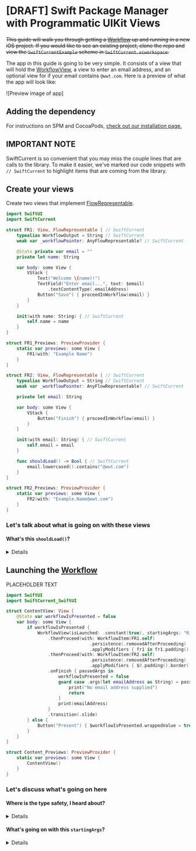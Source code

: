 # [DRAFT] Swift Package Manager with Programmatic UIKit Views

~~This guide will walk you through getting a [Workflow](https://wwt.github.io/SwiftCurrent/Classes/Workflow.html) up and running in a new iOS project.  If you would like to see an existing project, clone the repo and view the `SwiftCurrentExample` scheme in `SwiftCurrent.xcworkspace`.~~

The app in this guide is going to be very simple.  It consists of a view that will hold the [WorkflowView](https://wwt.github.io/SwiftCurrent/Structs/WorkflowView.html), a view to enter an email address, and an optional view for if your email contains `@wwt.com`.  Here is a preview of what the app will look like:

![Preview image of app]

## Adding the dependency

For instructions on SPM and CocoaPods, [check out our installation page.](https://github.com/wwt/SwiftCurrent/wiki/Installation#swift-package-manager)

## IMPORTANT NOTE

SwiftCurrent is so convenient that you may miss the couple lines that are calls to the library.  To make it easier, we've marked our code snippets with `// SwiftCurrent` to highlight items that are coming from the library.

## Create your views

Create two views that implement [FlowRepresentable](https://wwt.github.io/SwiftCurrent/Protocols/FlowRepresentable.html).

```swift
import SwiftUI
import SwiftCurrent

struct FR1: View, FlowRepresentable { // SwiftCurrent
    typealias WorkflowOutput = String // SwiftCurrent
    weak var _workflowPointer: AnyFlowRepresentable? // SwiftCurrent

    @State private var email = ""
    private let name: String

    var body: some View {
        VStack {
            Text("Welcome \(name)!")
            TextField("Enter email...", text: $email)
                .textContentType(.emailAddress)
            Button("Save") { proceedInWorkflow(email) }
        }
    }

    init(with name: String) { // SwiftCurrent
        self.name = name
    }
}

struct FR1_Previews: PreviewProvider {
    static var previews: some View {
        FR1(with: "Example Name")
    }
}

struct FR2: View, FlowRepresentable { // SwiftCurrent
    typealias WorkflowOutput = String // SwiftCurrent
    weak var _workflowPointer: AnyFlowRepresentable? // SwiftCurrent

    private let email: String

    var body: some View {
        VStack {
            Button("Finish") { proceedInWorkflow(email) }
        }
    }

    init(with email: String) { // SwiftCurrent
        self.email = email
    }

    func shouldLoad() -> Bool { // SwiftCurrent
        email.lowercased().contains("@wwt.com")
    }
}

struct FR2_Previews: PreviewProvider {
    static var previews: some View {
        FR2(with: "Example.Name@wwt.com")
    }
}
```

### Let's talk about what is going on with these views

#### **What's this `shouldLoad()`?**

<details>

It is part of the [FlowRepresentable](https://wwt.github.io/SwiftCurrent/Protocols/FlowRepresentable.html) protocol. It has default implementations created for your convenience but is still implementable if you want to control when a [FlowRepresentable](https://wwt.github.io/SwiftCurrent/Protocols/FlowRepresentable.html) should load in the work flow.  It is called after `init` but before `body`.
</details>

## Launching the [Workflow](https://wwt.github.io/SwiftCurrent/Classes/Workflow.html)

PLACEHOLDER TEXT

```swift
import SwiftUI
import SwiftCurrent_SwiftUI

struct ContentView: View {
    @State var workflowIsPresented = false
    var body: some View {
        if workflowIsPresented {
            WorkflowView(isLaunched: .constant(true), startingArgs: "Richard")
                .thenProceed(with: WorkflowItem(FR1.self)
                                .persistence(.removedAfterProceeding)
                                .applyModifiers { fr1 in fr1.padding().border(.gray) })
                .thenProceed(with: WorkflowItem(FR2.self)
                                .persistence(.removedAfterProceeding)
                                .applyModifiers { $0.padding().border(.gray) })
                .onFinish { passedArgs in
                    workflowIsPresented = false
                    guard case .args(let emailAddress as String) = passedArgs else {
                        print("No email address supplied")
                        return
                    }
                    print(emailAddress)
                }
                .transition(.slide)
        } else {
            Button("Present") { $workflowIsPresented.wrappedValue = true }
        }
    }
}

struct Content_Previews: PreviewProvider {
    static var previews: some View {
        ContentView()
    }
}
```

### Let's discuss what's going on here

#### **Where is the type safety, I heard about?**

<details>

~~The [Workflow](https://wwt.github.io/SwiftCurrent/Classes/Workflow.html) has compile-time type safety on the Input/Output types of the supplied [FlowRepresentable](https://wwt.github.io/SwiftCurrent/Protocols/FlowRepresentable.html)s. This means that you will get a build error if the output of `FirstViewController` does not match the input type of `SecondViewController`.~~
</details>

#### **What's going on with this `startingArgs`?**

<details>

~~The `onFinish` closure for `launchInto(_:args:onFinish:)` provides the last passed [AnyWorkflow.PassedArgs](https://wwt.github.io/SwiftCurrent/Classes/AnyWorkflow/PassedArgs.html) in the work flow. For this Workflow, that could be the output of `FirstViewController` or `SecondViewController` depending on the email signature typed in `FirstViewController`. To extract the value, we unwrap the variable within the case of `.args()` as we expect this workflow to return some argument.~~
</details>
